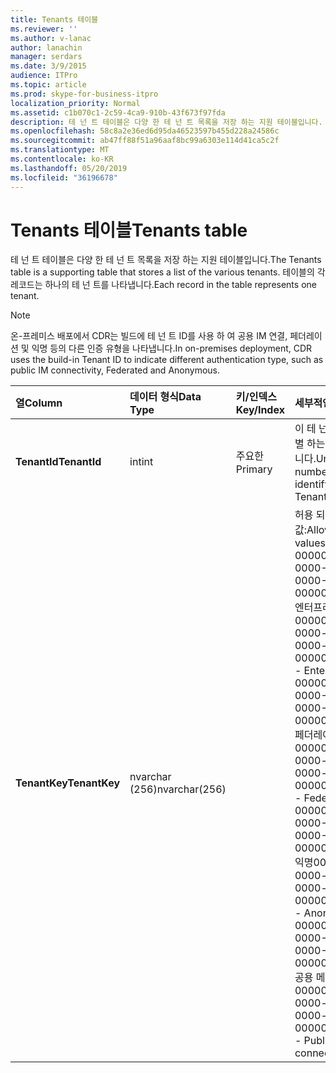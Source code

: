 ```yaml
---
title: Tenants 테이블
ms.reviewer: ''
ms.author: v-lanac
author: lanachin
manager: serdars
ms.date: 3/9/2015
audience: ITPro
ms.topic: article
ms.prod: skype-for-business-itpro
localization_priority: Normal
ms.assetid: c1b070c1-2c59-4ca9-910b-43f673f97fda
description: 테 넌 트 테이블은 다양 한 테 넌 트 목록을 저장 하는 지원 테이블입니다. 테이블의 각 레코드는 하나의 테 넌 트를 나타냅니다.
ms.openlocfilehash: 58c8a2e36ed6d95da46523597b455d228a24586c
ms.sourcegitcommit: ab47ff88f51a96aaf8bc99a6303e114d41ca5c2f
ms.translationtype: MT
ms.contentlocale: ko-KR
ms.lasthandoff: 05/20/2019
ms.locfileid: "36196678"
---
```

# <a name="tenants-table"></a><span data-ttu-id="bb83f-104">Tenants 테이블</span><span class="sxs-lookup"><span data-stu-id="bb83f-104">Tenants table</span></span>
 
<span data-ttu-id="bb83f-105">테 넌 트 테이블은 다양 한 테 넌 트 목록을 저장 하는 지원 테이블입니다.</span><span class="sxs-lookup"><span data-stu-id="bb83f-105">The Tenants table is a supporting table that stores a list of the various tenants.</span></span> <span data-ttu-id="bb83f-106">테이블의 각 레코드는 하나의 테 넌 트를 나타냅니다.</span><span class="sxs-lookup"><span data-stu-id="bb83f-106">Each record in the table represents one tenant.</span></span>
  
> [!NOTE]
> <span data-ttu-id="bb83f-107">온-프레미스 배포에서 CDR는 빌드에 테 넌 트 ID를 사용 하 여 공용 IM 연결, 페더레이션 및 익명 등의 다른 인증 유형을 나타냅니다.</span><span class="sxs-lookup"><span data-stu-id="bb83f-107">In on-premises deployment, CDR uses the build-in Tenant ID to indicate different authentication type, such as public IM connectivity, Federated and Anonymous.</span></span> 
  
|<span data-ttu-id="bb83f-108">**열**</span><span class="sxs-lookup"><span data-stu-id="bb83f-108">**Column**</span></span>|<span data-ttu-id="bb83f-109">**데이터 형식**</span><span class="sxs-lookup"><span data-stu-id="bb83f-109">**Data Type**</span></span>|<span data-ttu-id="bb83f-110">**키/인덱스**</span><span class="sxs-lookup"><span data-stu-id="bb83f-110">**Key/Index**</span></span>|<span data-ttu-id="bb83f-111">**세부적인**</span><span class="sxs-lookup"><span data-stu-id="bb83f-111">**Details**</span></span>|
|:-----|:-----|:-----|:-----|
|<span data-ttu-id="bb83f-112">**TenantId**</span><span class="sxs-lookup"><span data-stu-id="bb83f-112">**TenantId**</span></span> <br/> |<span data-ttu-id="bb83f-113">int</span><span class="sxs-lookup"><span data-stu-id="bb83f-113">int</span></span>  <br/> |<span data-ttu-id="bb83f-114">주요한</span><span class="sxs-lookup"><span data-stu-id="bb83f-114">Primary</span></span>  <br/> |<span data-ttu-id="bb83f-115">이 테 넌 트 ID를 식별 하는 고유 번호입니다.</span><span class="sxs-lookup"><span data-stu-id="bb83f-115">Unique number identifying this Tenant ID.</span></span>  <br/> |
|<span data-ttu-id="bb83f-116">**TenantKey**</span><span class="sxs-lookup"><span data-stu-id="bb83f-116">**TenantKey**</span></span> <br/> |<span data-ttu-id="bb83f-117">nvarchar (256)</span><span class="sxs-lookup"><span data-stu-id="bb83f-117">nvarchar(256)</span></span>  <br/> || <span data-ttu-id="bb83f-118">허용 되는 값:</span><span class="sxs-lookup"><span data-stu-id="bb83f-118">Allowed values:</span></span> <br/>  <span data-ttu-id="bb83f-119">00000000-0000-0000-0000-000000000000-엔터프라이즈</span><span class="sxs-lookup"><span data-stu-id="bb83f-119">00000000-0000-0000-0000-000000000000 - Enterprise</span></span> <br/>  <span data-ttu-id="bb83f-120">00000000-0000-0000-0000-000000000001-페더레이션</span><span class="sxs-lookup"><span data-stu-id="bb83f-120">00000000-0000-0000-0000-000000000001 - Federated</span></span> <br/>  <span data-ttu-id="bb83f-121">00000000-0000-0000-0000-000000000002-익명</span><span class="sxs-lookup"><span data-stu-id="bb83f-121">00000000-0000-0000-0000-000000000002 - Anonymous</span></span> <br/>  <span data-ttu-id="bb83f-122">00000000-0000-0000-0000-000000000003-공용 메신저 연결</span><span class="sxs-lookup"><span data-stu-id="bb83f-122">00000000-0000-0000-0000-000000000003 - Public IM connectivity</span></span> <br/> |
   

